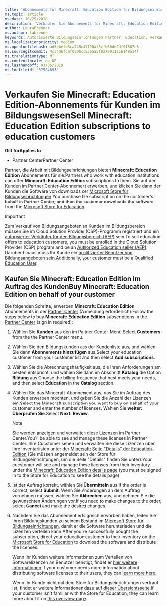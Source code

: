 ```yaml
---
title: 'Abonnements für Minecraft: Education Edition für Bildungseinrichtungen verkaufen'
ms.topic: article
ms.date: 10/29/2018
description: 'Verkaufen Sie Abonnements für Minecraft: Education Edition an qualifizierte Bildungseinrichtungen.'
author: LauraBrenner
ms.author: labrenne
keywords: Autorisierte Bildungseinrichtungen Partner, Education, verkaufen, Education, Schulen
ms.localizationpriority: medium
ms.openlocfilehash: ad5ebefb3ca745e81790af5cfb60de2df91887e5
ms.sourcegitcommit: 4c34d6fcaf020bcc53eaa5f0379011a56149a14f
ms.translationtype: MT
ms.contentlocale: de-DE
ms.lasthandoff: 03/05/2019
ms.locfileid: "57584893"
---
```

# <a name="sell-minecraft-education-edition-subscriptions-to-education-customers"></a><span data-ttu-id="332f3-104">Verkaufen Sie Minecraft: Education Edition-Abonnements für Kunden im Bildungswesen</span><span class="sxs-lookup"><span data-stu-id="332f3-104">Sell Minecraft: Education Edition subscriptions to education customers</span></span>

<span data-ttu-id="332f3-105">**Gilt für**</span><span class="sxs-lookup"><span data-stu-id="332f3-105">**Applies to**</span></span>

-  <span data-ttu-id="332f3-106">Partner Center</span><span class="sxs-lookup"><span data-stu-id="332f3-106">Partner Center</span></span>

<span data-ttu-id="332f3-107">Partner, die Arbeit mit Bildungseinrichtungen bieten **Minecraft: Education Edition** Abonnements für sie.</span><span class="sxs-lookup"><span data-stu-id="332f3-107">Partners who work with education institutions can offer **Minecraft: Education Edition** subscriptions to them.</span></span> <span data-ttu-id="332f3-108">Sie auf den Kunden im Partner Center-Abonnement erwerben, und klicken Sie dann der Kunden die Software von downloads der [Microsoft Store für Bildungseinrichtungen](https://educationstore.microsoft.com).</span><span class="sxs-lookup"><span data-stu-id="332f3-108">You purchase the subscription on the customer's behalf in Partner Center, and then the customer downloads the software from the [Microsoft Store for Education](https://educationstore.microsoft.com).</span></span> 

>[!IMPORTANT]
><span data-ttu-id="332f3-109">Zum Verkauf von Bildungsangeboten an Kunden im Bildungsbereich müssen Sie im Cloud Solution Provider (CSP)-Programm registriert und ein [autorisierter Verkäufer für den Bildungsbereich (AEP)](https://www.mepn.com) sein.</span><span class="sxs-lookup"><span data-stu-id="332f3-109">To sell education offers to education customers, you must be enrolled in the Cloud Solution Provider (CSP) program and be an [Authorized Education seller (AEP)](https://www.mepn.com).</span></span> <span data-ttu-id="332f3-110">Darüber hinaus muss Ihr Kunde ein [qualifizierter Benutzer von Bildungsangeboten](https://www.microsoftvolumelicensing.com/DocumentSearch.aspx?Mode=3&DocumentTypeId=7) sein.</span><span class="sxs-lookup"><span data-stu-id="332f3-110">Additionally, your customer must be a [Qualified Education User](https://www.microsoftvolumelicensing.com/DocumentSearch.aspx?Mode=3&DocumentTypeId=7).</span></span>  

 
## <a name="buy-minecraft-education-edition-on-behalf-of-your-customer"></a><span data-ttu-id="332f3-111">Kaufen Sie **Minecraft: Education Edition** im Auftrag des Kunden</span><span class="sxs-lookup"><span data-stu-id="332f3-111">Buy **Minecraft: Education Edition** on behalf of your customer</span></span>

<span data-ttu-id="332f3-112">Die folgenden Schritte, erwerben **Minecraft: Education Edition** Abonnements in der [Partner Center](https://partnercenter.microsoft.com/pcv/dashboard/overview
) (Anmeldung erforderlich):</span><span class="sxs-lookup"><span data-stu-id="332f3-112">Follow the steps below to buy **Minecraft: Education Edition** subscriptions in the [Partner Center](https://partnercenter.microsoft.com/pcv/dashboard/overview
) (sign in required):</span></span>

  1.  <span data-ttu-id="332f3-113">Wählen Sie **Kunden** aus den im Partner Center-Menü.</span><span class="sxs-lookup"><span data-stu-id="332f3-113">Select **Customers** from the the Partner Center menu.</span></span>
  
  2.  <span data-ttu-id="332f3-114">Wählen Sie den Bildungskunden aus der Kundenliste aus, und wählen Sie dann **Abonnements hinzufügen** aus.</span><span class="sxs-lookup"><span data-stu-id="332f3-114">Select your education customer from your customer list and then select **Add subscriptions**.</span></span>
  
  3.  <span data-ttu-id="332f3-115">Wählen Sie die Abrechnungshäufigkeit aus, die Ihren Anforderungen am besten entspricht, und wählen Sie dann im Abschnitt **Katalog** die Option **Bildung** aus.</span><span class="sxs-lookup"><span data-stu-id="332f3-115">Choose the billing frequency that best meets your needs, and then select **Education** in the **Catalog** section.</span></span>

  4.  <span data-ttu-id="332f3-116">Wählen Sie das Minecraft-Abonnement aus, das Sie im Auftrag des Kunden erwerben möchten, und geben Sie die Anzahl der Lizenzen ein.</span><span class="sxs-lookup"><span data-stu-id="332f3-116">Select the Minecraft subscription you want to buy on behalf of your customer and enter the number of licenses.</span></span> <span data-ttu-id="332f3-117">Wählen Sie **weiter: Überprüfen Sie**.</span><span class="sxs-lookup"><span data-stu-id="332f3-117">Select **Next: Review**.</span></span>

      >[!NOTE]
      ><span data-ttu-id="332f3-118">Sie werden anzeigen und verwalten diese Lizenzen im Partner Center.</span><span class="sxs-lookup"><span data-stu-id="332f3-118">You'll be able to see and manage these licenses in Partner Center.</span></span> <span data-ttu-id="332f3-119">Ihre Cucstomer sehen und verwalten Sie diese Lizenzen über ihre Inventarlisten unter der [Minecraft: Seite "Details" der Education-Edition](https://educationstore.microsoft.com/en-us/store/details/minecraft-education-edition/9nblggh4r2r6) (Sie müssen angemeldet sein der Store für Bildungseinrichtungen, um die Seite "Details" finden Sie unter).</span><span class="sxs-lookup"><span data-stu-id="332f3-119">Your cucstomer will see and manage these licenses from their inventory under the [Minecraft: Education Edition details page](https://educationstore.microsoft.com/en-us/store/details/minecraft-education-edition/9nblggh4r2r6) (you must be signed in to the Store for Education to see the details page).</span></span> 

  5.  <span data-ttu-id="332f3-120">Ist der Auftrag korrekt, wählen Sie **Übermitteln** aus.</span><span class="sxs-lookup"><span data-stu-id="332f3-120">If the order is correct, select **Submit**.</span></span> <span data-ttu-id="332f3-121">Wenn Sie Änderungen an dem Auftrag vornehmen müssen, wählen Sie **Abbrechen** aus, und nehmen Sie die gewünschten Änderungen vor.</span><span class="sxs-lookup"><span data-stu-id="332f3-121">If you need to make changes to the order, select **Cancel** and make the desired changes.</span></span>   

  6.  <span data-ttu-id="332f3-122">Nachdem Sie das Abonnement erfolgreich erworben haben, leiten Sie Ihren Bildungskunden zu seinem Bestand im [Microsoft Store für Bildungseinrichtungen](https://educationstore.microsoft.com), damit er die Software herunterladen und die Lizenzen verteilen kann.</span><span class="sxs-lookup"><span data-stu-id="332f3-122">After you've successfully bought the subscription, direct your education customer to their inventory on the [Microsoft Store for Education](https://educationstore.microsoft.com) to download the software and distribute the licenses.</span></span>

      <span data-ttu-id="332f3-123">Wenn Ihr Kunden weitere Informationen zum Verteilen von Softwarelizenzen an Benutzer benötigt, findet er [hier weitere Informationen](https://docs.microsoft.com/education/windows/school-get-minecraft#distribute-minecraft).</span><span class="sxs-lookup"><span data-stu-id="332f3-123">If your customer needs more information about distributing software licenses to their users, they can [learn more here](https://docs.microsoft.com/education/windows/school-get-minecraft#distribute-minecraft).</span></span>  
  
      <span data-ttu-id="332f3-124">Wenn Ihr Kunde nicht mit dem Store für Bildungseinrichtungen vertraut ist, findet er weitere Informationen dazu auf [dieser Übersichtsseite](https://docs.microsoft.com/microsoft-store/windows-store-for-business-overview).</span><span class="sxs-lookup"><span data-stu-id="332f3-124">If your customer isn't familiar with the Store for Education, they can learn more about it on [this overview page](https://docs.microsoft.com/microsoft-store/windows-store-for-business-overview).</span></span>  

      


